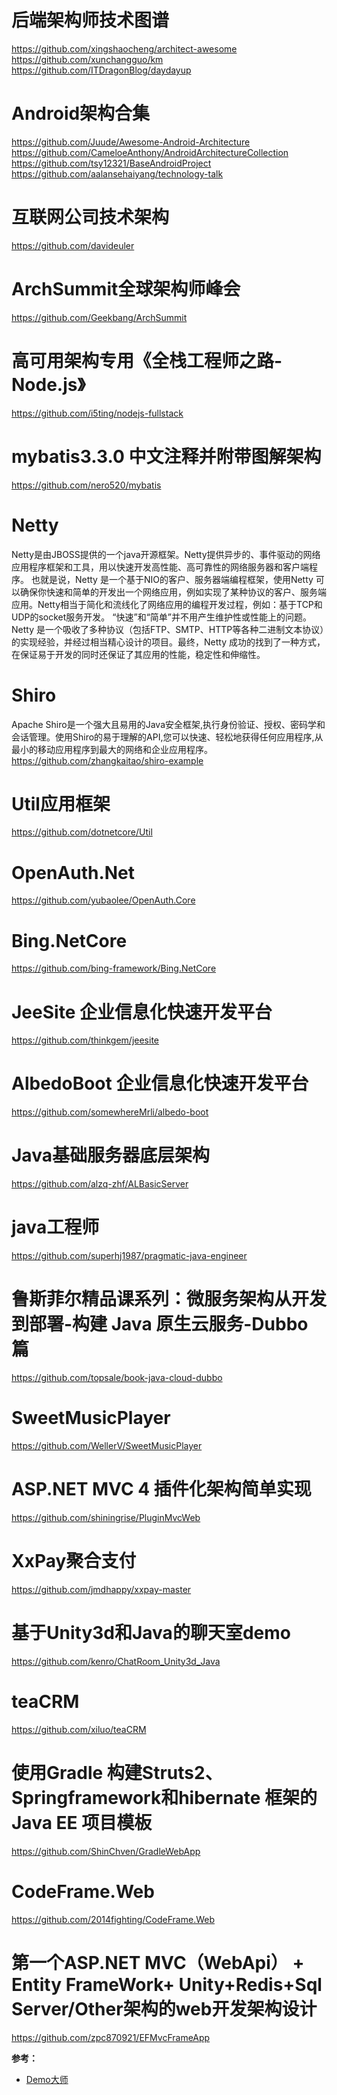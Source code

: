 # 后端架构师技术图谱
https://github.com/xingshaocheng/architect-awesome
https://github.com/xunchangguo/km
https://github.com/ITDragonBlog/daydayup

# Android架构合集
https://github.com/Juude/Awesome-Android-Architecture
https://github.com/CameloeAnthony/AndroidArchitectureCollection
https://github.com/tsy12321/BaseAndroidProject
https://github.com/aalansehaiyang/technology-talk

# 互联网公司技术架构
https://github.com/davideuler

# ArchSummit全球架构师峰会
https://github.com/Geekbang/ArchSummit

# 高可用架构专用《全栈工程师之路-Node.js》
https://github.com/i5ting/nodejs-fullstack

# mybatis3.3.0 中文注释并附带图解架构
https://github.com/nero520/mybatis

# Netty
Netty是由JBOSS提供的一个java开源框架。Netty提供异步的、事件驱动的网络应用程序框架和工具，用以快速开发高性能、高可靠性的网络服务器和客户端程序。
也就是说，Netty 是一个基于NIO的客户、服务器端编程框架，使用Netty 可以确保你快速和简单的开发出一个网络应用，例如实现了某种协议的客户、服务端应用。Netty相当于简化和流线化了网络应用的编程开发过程，例如：基于TCP和UDP的socket服务开发。
“快速”和“简单”并不用产生维护性或性能上的问题。Netty 是一个吸收了多种协议（包括FTP、SMTP、HTTP等各种二进制文本协议）的实现经验，并经过相当精心设计的项目。最终，Netty 成功的找到了一种方式，在保证易于开发的同时还保证了其应用的性能，稳定性和伸缩性。

# Shiro
Apache Shiro是一个强大且易用的Java安全框架,执行身份验证、授权、密码学和会话管理。使用Shiro的易于理解的API,您可以快速、轻松地获得任何应用程序,从最小的移动应用程序到最大的网络和企业应用程序。
https://github.com/zhangkaitao/shiro-example

# Util应用框架
https://github.com/dotnetcore/Util

# OpenAuth.Net
https://github.com/yubaolee/OpenAuth.Core

# Bing.NetCore
https://github.com/bing-framework/Bing.NetCore

# JeeSite 企业信息化快速开发平台
https://github.com/thinkgem/jeesite

# AlbedoBoot 企业信息化快速开发平台
https://github.com/somewhereMrli/albedo-boot

# Java基础服务器底层架构
https://github.com/alzq-zhf/ALBasicServer

# java工程师
https://github.com/superhj1987/pragmatic-java-engineer

# 鲁斯菲尔精品课系列：微服务架构从开发到部署-构建 Java 原生云服务-Dubbo 篇
https://github.com/topsale/book-java-cloud-dubbo

# SweetMusicPlayer
https://github.com/WellerV/SweetMusicPlayer

# ASP.NET MVC 4 插件化架构简单实现
https://github.com/shiningrise/PluginMvcWeb

# XxPay聚合支付
https://github.com/jmdhappy/xxpay-master

# 基于Unity3d和Java的聊天室demo
https://github.com/kenro/ChatRoom_Unity3d_Java

# teaCRM
https://github.com/xiluo/teaCRM

# 使用Gradle 构建Struts2、Springframework和hibernate 框架的Java EE 项目模板
https://github.com/ShinChven/GradleWebApp

# CodeFrame.Web
https://github.com/2014fighting/CodeFrame.Web

# 第一个ASP.NET MVC（WebApi） + Entity FrameWork+ Unity+Redis+Sql Server/Other架构的web开发架构设计
https://github.com/zpc870921/EFMvcFrameApp

**参考：**

- [Demo大师](http://www.demodashi.com/)

